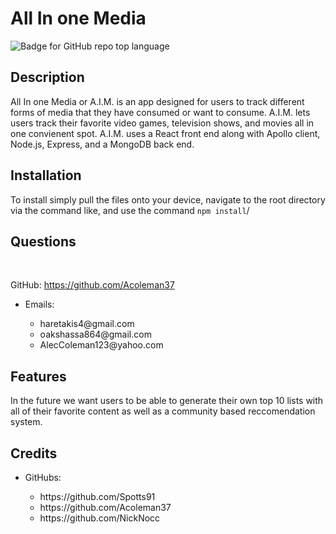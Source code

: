 # All In one Media
![Badge for GitHub repo top language](https://img.shields.io/github/languages/top/Acoleman37/media-app?style=flat&logo=appveyor)
## Description
  
All In one Media or A.I.M. is an app designed for users to track different forms of media that they have consumed or want to consume. A.I.M. lets users track their favorite video games, television shows, and movies all in one convienent spot. A.I.M. uses a React front end along with Apollo client, Node.js, Express, and a MongoDB back end.



## Installation

To install simply pull the files onto your device, navigate to the root directory via the command like, and use the command `npm install`/

## Questions

 </br>
  
GitHub: https://github.com/Acoleman37 </br>
<ul>
<li>Emails: </li>
    <ul>
        <li>haretakis4@gmail.com</li>
        <li>oakshassa864@gmail.com</li>
        <li>AlecColeman123@yahoo.com</li>
    </ul>
</ul>

## Features

In the future we want users to be able to generate their own top 10 lists with all of their favorite content as well as a community based reccomendation system.



## Credits
<ul>
    <li>GitHubs:</li> 
    <ul>
        <li>https://github.com/Spotts91</li>
        <li>https://github.com/Acoleman37</li>
        <li>https://github.com/NickNocc</li>
    </ul>
</ul>

